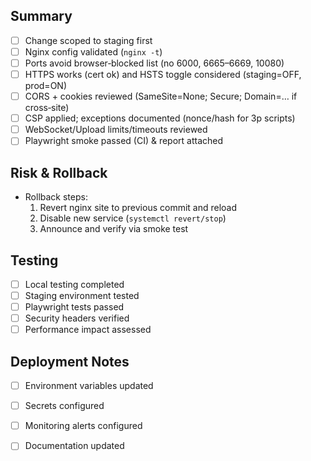 ## Summary
- [ ] Change scoped to staging first
- [ ] Nginx config validated (`nginx -t`)
- [ ] Ports avoid browser‑blocked list (no 6000, 6665–6669, 10080)
- [ ] HTTPS works (cert ok) and HSTS toggle considered (staging=OFF, prod=ON)
- [ ] CORS + cookies reviewed (SameSite=None; Secure; Domain=… if cross‑site)
- [ ] CSP applied; exceptions documented (nonce/hash for 3p scripts)
- [ ] WebSocket/Upload limits/timeouts reviewed
- [ ] Playwright smoke passed (CI) & report attached

## Risk & Rollback
- Rollback steps:
  1. Revert nginx site to previous commit and reload
  2. Disable new service (`systemctl revert/stop`)
  3. Announce and verify via smoke test

## Testing
- [ ] Local testing completed
- [ ] Staging environment tested
- [ ] Playwright tests passed
- [ ] Security headers verified
- [ ] Performance impact assessed

## Deployment Notes
- [ ] Environment variables updated
- [ ] Secrets configured
- [ ] Monitoring alerts configured
- [ ] Documentation updated


